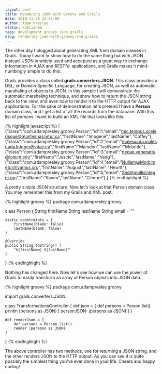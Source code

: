 ```yaml
---
layout: post
title: Rendering JSON with Groovy and Grails
date: 2010-11-28 23:25:00
author: Adam Presley
status: Published
tags: development groovy json grails
slug: rendering-json-with-groovy-and-grails
---
```

The other day I blogged about generating XML from domain classes in
Grails. Today I want to show how to do the same thing but with JSON
instead. JSON is widely used and accepted as a great way to exchange
information in AJAX and RESTful applications, and Grails makes it
mind-numbingly simple to do this.

Grails provides a class called **grails.converters.JSON**. This
class provides a DSL, or Domain Specific Language, for creating JSON, as
well as automatic marshaling of objects to JSON. In this sample I will
demonstrate the automatic marshaling technique, and show how to return
the JSON string back to the view, and even how to render it to the HTTP
output for AJAX applications. For the sake of demonstration let's
pretend I have a **Person** domain class, and I get a list of all
the records from the database. With this list of persons I want to build
an XML file that looks like this.

{% highlight javascript %}
[
	{"class":"com.adampresley.groovy.Person","id":1,"email":"nec.tempus.scelerisque@montesnascetur.ca","firstName":"Imogene","lastName":"Coffey"},
	{"class":"com.adampresley.groovy.Person","id":2,"email":"malesuada.malesuada.Integer@vitae.ca","firstName":"Marsden","lastName":"Mcbride"},
	{"class":"com.adampresley.groovy.Person","id":3,"email":"neque.venenatis@ipsum.edu","firstName":"Jescie","lastName":"Vang"},
	{"class":"com.adampresley.groovy.Person","id":4,"email":"Nullam@MorbimetusVivamus.org","firstName":"August","lastName":"Hewitt"},
	{"class":"com.adampresley.groovy.Person","id":5,"email":"Sed@mollisInteger.org","firstName":"Raven","lastName":"Gilmore"}
]
{% endhighlight %}

A pretty simple JSON structure. Now let's look at that Person domain
class. You may remember this from my Grails and XML post.

{% highlight groovy %}
package com.adampresley.groovy

class Person {
	String firstName
	String lastName
	String email = ""

	static constraints = {
		firstName(blank: false)
		lastName(blank: false)
	}

	@Override
	public String toString() {
		"${firstName} ${lastName}"
	}
}
{% endhighlight %}

Nothing has changed here. Now let's see how we can use the power of
Grails to easily transform an array of Person objects into JSON data.

{% highlight groovy %}
package com.adampresley.groovy

import grails.converters.JSON

class TransformationsController {
	def json = {
		def persons = Person.list()
		println (persons as JSON)
		[ personJSON: (persons as JSON) ]
	}

	def renderJson = {
		def persons = Person.list()
		render (persons as JSON)
	}
}
{% endhighlight %}

The above controller has two methods, one for returning a JSON string,
and the other renders JSON to the HTTP output. As you can see it is
quite possibly the simplest thing you've ever done in your life. Cheers and
happy coding!
